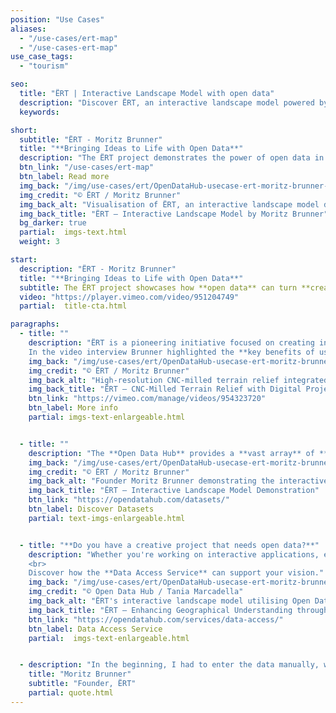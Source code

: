 ```yaml
---
position: "Use Cases"
aliases:
  - "/use-cases/ert-map"
  - "/use-cases-ert-map"
use_case_tags:
  - "tourism"

seo:
  title: "ËRT | Interactive Landscape Model with open data"
  description: "Discover ËRT, an interactive landscape model powered by topographical, environmental, and statistical data. Enhance creative projects with diverse data insights"
  keywords:

short:
  subtitle: "ËRT - Moritz Brunner"
  title: "**Bringing Ideas to Life with Open Data**"
  description: "The ËRT project demonstrates the power of open data in transforming creative concepts into innovative solutions. By integrating datasets from the Open Data Hub, ËRT replaced time-consuming manual data entry with scalable, efficient processes. This enabled the creation of interactive landscape models that combine physical terrain reliefs with real-time digital projections, offering new ways to engage with geographical information."
  btn_link: "/use-cases/ert-map"
  btn_label: Read more
  img_back: "/img/use-cases/ert/OpenDataHub-usecase-ert-moritz-brunner-01.jpg"
  img_credit: "© ËRT / Moritz Brunner"
  img_back_alt: "Visualisation of ËRT, an interactive landscape model developed by Moritz Brunner using Open Data Hub resources."
  img_back_title: "ËRT – Interactive Landscape Model by Moritz Brunner"
  bg_darker: true
  partial:  imgs-text.html
  weight: 3

start:
  description: "ËRT - Moritz Brunner"
  title: "**Bringing Ideas to Life with Open Data**"
  subtitle: The ËRT project showcases how **open data** can turn **creative ideas** into **impactful solutions**. Leveraging datasets from the Open Data Hub, ËRT transitioned from labor-intensive manual data entry to streamlined, scalable workflows. This innovation led to the development of interactive landscape models that merge CNC-milled terrain reliefs with dynamic digital projections, providing fresh and engaging methods to explore geographical information.
  video: "https://player.vimeo.com/video/951204749"
  partial:  title-cta.html

paragraphs:
  - title: ""
    description: "ËRT is a pioneering initiative focused on creating interactive 3D landscape models that enhance understanding of geographical areas through dynamic projection mapping. Founded by Moritz Brunner, ËRT integrates high-resolution CNC-milled reliefs with digital projections, offering a unique way to visualize and interact with geographical information.
    In the video interview Brunner highlighted the **key benefits of using open data**: the **vast quantity** and **variety of information** available, and its **easy integration** into new projects. By leveraging these open data sources, ËRT can provide richer, more comprehensive models that respond dynamically to real-world information."
    img_back: "/img/use-cases/ert/OpenDataHub-usecase-ert-moritz-brunner-01.jpg"
    img_credit: "© ËRT / Moritz Brunner"
    img_back_alt: "High-resolution CNC-milled terrain relief integrated with dynamic digital projection in the ËRT interactive landscape model"
    img_back_title: "ËRT – CNC-Milled Terrain Relief with Digital Projection"
    btn_link: "https://vimeo.com/manage/videos/954323720"
    btn_label: More info
    partial: imgs-text-enlargeable.html


  - title: ""
    description: "The **Open Data Hub** provides a **vast array** of **topographical**, **environmental**, and **statistical data** that can be **easily integrated** into creative projects like ËRT. Access to these resources allowed the project to evolve rapidly, enhancing educational and tourism experiences while showcasing the potential of open data in creative industries."
    img_back: "/img/use-cases/ert/OpenDataHub-usecase-ert-moritz-brunner-02.jpg"
    img_credit: "© ËRT / Moritz Brunner"
    img_back_alt: "Founder Moritz Brunner demonstrating the interactive features of the ËRT landscape model, showcasing real-time data integration"
    img_back_title: "ËRT – Interactive Landscape Model Demonstration"
    btn_link: "https://opendatahub.com/datasets/"
    btn_label: Discover Datasets
    partial: text-imgs-enlargeable.html


  - title: "**Do you have a creative project that needs open data?**"
    description: "Whether you're working on interactive applications, educational tools, or other data-driven projects, the Open Data Hub can provide the resources you need to succeed. <br>
    <br>
    Discover how the **Data Access Service** can support your vision."
    img_back: "/img/use-cases/ert/OpenDataHub-usecase-ert-moritz-brunner-03.jpg"
    img_credit: "© Open Data Hub / Tania Marcadella"
    img_back_alt: "ËRT's interactive landscape model utilising Open Data Hub's datasets to provide dynamic geographical visualisations"
    img_back_title: "ËRT – Enhancing Geographical Understanding through Open Data"
    btn_link: "https://opendatahub.com/services/data-access/"
    btn_label: Data Access Service
    partial:  imgs-text-enlargeable.html


  - description: "In the beginning, I had to enter the data manually, which was very time-consuming. I wanted to learn how to integrate open data sets to improve scalability and production time. ËRT was later enriched with data from the Open Data Hub."
    title: "Moritz Brunner"
    subtitle: "Founder, ËRT"
    partial: quote.html
---
```

